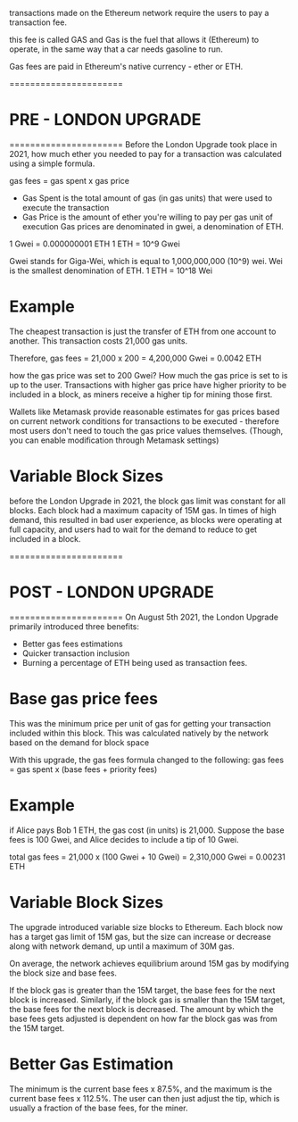 transactions made on the Ethereum network require the users to pay a transaction fee.

this fee is called GAS and Gas is the fuel that allows it (Ethereum) to operate, in the same way that a car needs gasoline to run.

Gas fees are paid in Ethereum's native currency - ether or ETH.

======================

# PRE - LONDON UPGRADE

======================
Before the London Upgrade took place in 2021,
how much ether you needed to pay for a transaction was calculated using a simple formula.

gas fees = gas spent x gas price

- Gas Spent is the total amount of gas (in gas units) that were used to execute the transaction
- Gas Price is the amount of ether you're willing to pay per gas unit of execution
  Gas prices are denominated in gwei, a denomination of ETH.

1 Gwei = 0.000000001 ETH
1 ETH = 10^9 Gwei

Gwei stands for Giga-Wei, which is equal to 1,000,000,000 (10^9) wei.
Wei is the smallest denomination of ETH.
1 ETH = 10^18 Wei

# Example

The cheapest transaction is just the transfer of ETH from one account to another. This transaction costs 21,000 gas units.

Therefore, gas fees = 21,000 x 200 = 4,200,000 Gwei = 0.0042 ETH

how the gas price was set to 200 Gwei?
How much the gas price is set to is up to the user.
Transactions with higher gas price have higher priority to be included in a block,
as miners receive a higher tip for mining those first.

Wallets like Metamask provide reasonable estimates for gas prices based on current network conditions for transactions to be executed - therefore most users don't need to touch the gas price values themselves. (Though, you can enable modification through Metamask settings)

# Variable Block Sizes

before the London Upgrade in 2021,
the block gas limit was constant for all blocks.
Each block had a maximum capacity of 15M gas.
In times of high demand, this resulted in bad user experience,
as blocks were operating at full capacity, and users had to wait for the demand to reduce to get included in a block.

======================

# POST - LONDON UPGRADE

======================
On August 5th 2021, the London Upgrade primarily introduced three benefits:

- Better gas fees estimations
- Quicker transaction inclusion
- Burning a percentage of ETH being used as transaction fees.

# Base gas price fees

This was the minimum price per unit of gas for getting your transaction included within this block.
This was calculated natively by the network based on the demand for block space

With this upgrade, the gas fees formula changed to the following:
gas fees = gas spent x (base fees + priority fees)

# Example

if Alice pays Bob 1 ETH, the gas cost (in units) is 21,000.
Suppose the base fees is 100 Gwei,
and Alice decides to include a tip of 10 Gwei.

total gas fees = 21,000 x (100 Gwei + 10 Gwei) = 2,310,000 Gwei = 0.00231 ETH

# Variable Block Sizes

The upgrade introduced variable size blocks to Ethereum.
Each block now has a target gas limit of 15M gas,
but the size can increase or decrease along with network demand,
up until a maximum of 30M gas.

On average, the network achieves equilibrium around 15M gas by modifying the block size and base fees.

If the block gas is greater than the 15M target,
the base fees for the next block is increased.
Similarly, if the block gas is smaller than the 15M target,
the base fees for the next block is decreased.
The amount by which the base fees gets adjusted is dependent on how far the block gas was from the 15M target.

# Better Gas Estimation

The minimum is the current base fees x 87.5%,
and the maximum is the current base fees x 112.5%.
The user can then just adjust the tip, which is usually a fraction of the base fees, for the miner.
